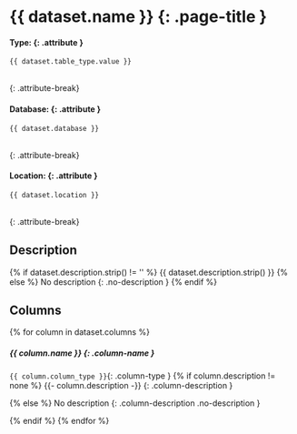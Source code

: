 # {{ dataset.name }} {: .page-title }

<a class="edit-link" href="/admin/#/collections/datasets/entries/{{dataset.connection}}/{{dataset.database}}/{{dataset.name}}"></a>

#### Type: {: .attribute }
`{{ dataset.table_type.value }}`

<br>
{: .attribute-break}

#### Database: {: .attribute }
`{{ dataset.database }}`

<br>
{: .attribute-break}

#### Location: {: .attribute }
`{{ dataset.location }}`

<br>
{: .attribute-break}

## Description

{% if dataset.description.strip() != '' %}
{{ dataset.description.strip() }}
{% else %}
No description
{: .no-description }
{% endif %}

## Columns

{% for column in dataset.columns %}
##### {{ column.name }} {: .column-name }

`{{ column.column_type }}`{: .column-type }
{% if column.description != none %}
{{- column.description -}}
{: .column-description }

{% else %}
No description
{: .column-description .no-description }

{% endif %}
{% endfor %}
